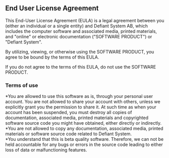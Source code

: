## End User License Agreement
This End-User License Agreement (EULA) is a legal agreement between you (either an individual or a single entity) and Defiant System AB, which includes the computer software and associated media, printed materials, and "online" or electronic documentation ("SOFTWARE PRODUCT") or "Defiant System".

By utilizing, viewing, or otherwise using the SOFTWARE PRODUCT, you agree to be bound by the terms of this EULA.

If you do not agree to the terms of this EULA, do not use the SOFTWARE PRODUCT.

### Terms of use
*You are allowed to use this software as is, through your personal user account. You are not allowed to share your account with others, unless we explicitly grant you the permission to share it.
At such time as when your account has been suspended, you must destroy all copies of documentation, associated media, printed materials and copyrighted software source code you might have obtained, either directly or indirectly.<br/>
*You are not allowed to copy any documentation, associated media, printed materials or software source code related to Defiant System.<br/>
*You understand that this is beta quality software. Therefore, we can not be held accountable for any bugs or errors in the source code leading to either loss of data or malfunctioning features.<br/>
